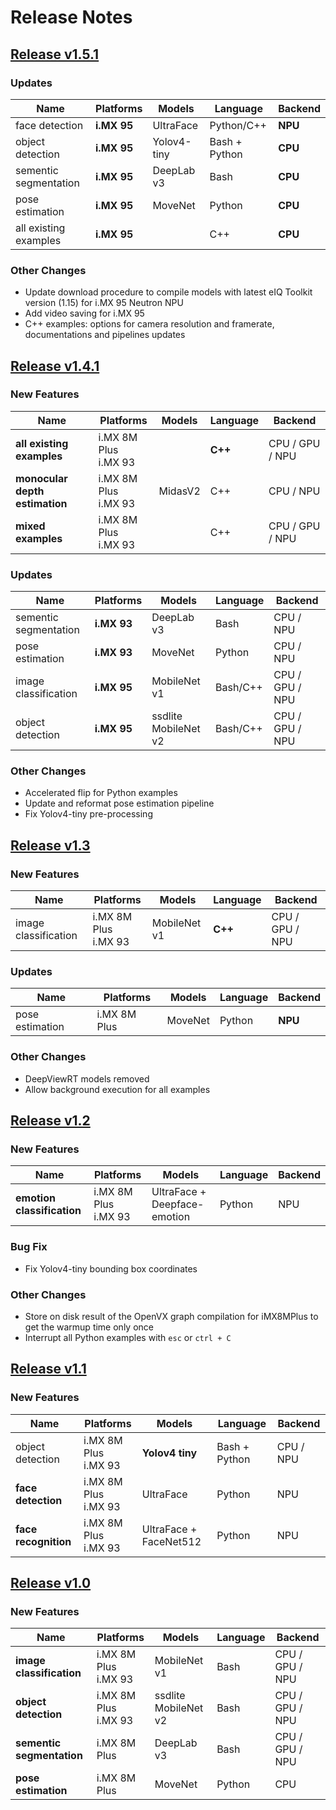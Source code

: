 # Release Notes

## [Release v1.5.1](https://github.com/nxp-imx/nxp-nnstreamer-examples/tree/v1.5.1)

### Updates

| Name                  | Platforms   | Models      | Language      | Backend |
|-----------------------|-------------|-------------|---------------|---------|
| face detection        | **i.MX 95** | UltraFace   | Python/C++    | **NPU** |
| object detection      | **i.MX 95** | Yolov4-tiny | Bash + Python | **CPU** |
| sementic segmentation | **i.MX 95** | DeepLab v3  | Bash          | **CPU** |
| pose estimation       | **i.MX 95** | MoveNet     | Python        | **CPU** |
| all existing examples | **i.MX 95** |             | C++           | **CPU** |

### Other Changes
- Update download procedure to compile models with latest eIQ Toolkit version (1.15) for i.MX 95 Neutron NPU
- Add video saving for i.MX 95
- C++ examples: options for camera resolution and framerate, documentations and pipelines updates


## [Release v1.4.1](https://github.com/nxp-imx/nxp-nnstreamer-examples/tree/v1.4.1)

### New Features

| Name                           | Platforms                     | Models  | Language | Backend         |
|--------------------------------|-------------------------------|---------|----------|-----------------|
| **all existing examples**      | i.MX 8M Plus <br> i.MX 93     |         | **C++**  | CPU / GPU / NPU |
| **monocular depth estimation** | i.MX 8M Plus <br> i.MX 93     | MidasV2 | C++      | CPU / NPU       |
| **mixed examples**             | i.MX 8M Plus <br> i.MX 93     |         | C++      | CPU / GPU / NPU |

### Updates

| Name                  | Platforms   | Models               | Language | Backend         |
|-----------------------|-------------|----------------------|----------|-----------------|
| sementic segmentation | **i.MX 93** | DeepLab v3           | Bash     | CPU / NPU       |
| pose estimation       | **i.MX 93** | MoveNet              | Python   | CPU / NPU       |
| image classification  | **i.MX 95** | MobileNet v1         | Bash/C++ | CPU / GPU / NPU |
| object detection      | **i.MX 95** | ssdlite MobileNet v2 | Bash/C++ | CPU / GPU / NPU |

### Other Changes
- Accelerated flip for Python examples
- Update and reformat pose estimation pipeline
- Fix Yolov4-tiny pre-processing

## [Release v1.3](https://github.com/nxp-imx/nxp-nnstreamer-examples/tree/v1.3)

### New Features

| Name                 | Platforms                 | Models       | Language | Backend         |
|----------------------|---------------------------|--------------|----------|-----------------|
| image classification | i.MX 8M Plus <br> i.MX 93 | MobileNet v1 | **C++**  | CPU / GPU / NPU |

### Updates

| Name            | Platforms    | Models  | Language | Backend |
|-----------------|--------------|---------|----------|---------|
| pose estimation | i.MX 8M Plus | MoveNet | Python   | **NPU** |

### Other Changes
- DeepViewRT models removed
- Allow background execution for all examples

## [Release v1.2](https://github.com/nxp-imx/nxp-nnstreamer-examples/tree/v1.2)

### New Features

| Name                       | Platforms                 | Models                       | Language | Backend |
|----------------------------|---------------------------|------------------------------|----------|---------|
| **emotion classification** | i.MX 8M Plus <br> i.MX 93 | UltraFace + Deepface-emotion | Python   | NPU     |

### Bug Fix
- Fix Yolov4-tiny bounding box coordinates

### Other Changes
- Store on disk result of the OpenVX graph compilation for iMX8MPlus to get the warmup time only once
- Interrupt all Python examples with `esc` or `ctrl + C`

## [Release v1.1](https://github.com/nxp-imx/nxp-nnstreamer-examples/tree/v1.1)

### New Features

| Name                 | Platforms                 | Models                 | Language      | Backend   |
|----------------------|---------------------------|------------------------|---------------|-----------|
| object detection     | i.MX 8M Plus <br> i.MX 93 | **Yolov4 tiny**        | Bash + Python | CPU / NPU |
| **face detection**   | i.MX 8M Plus <br> i.MX 93 | UltraFace              | Python        | NPU       |
| **face recognition** | i.MX 8M Plus <br> i.MX 93 | UltraFace + FaceNet512 | Python        | NPU       |

## [Release v1.0](https://github.com/nxp-imx/nxp-nnstreamer-examples/tree/v1.0)

### New Features

| Name                      | Platforms                 | Models               | Language | Backend         |
|---------------------------|---------------------------|----------------------|----------|-----------------|
| **image classification**  | i.MX 8M Plus <br> i.MX 93 | MobileNet v1         | Bash     | CPU / GPU / NPU |
| **object detection**      | i.MX 8M Plus <br> i.MX 93 | ssdlite MobileNet v2 | Bash     | CPU / GPU / NPU |
| **sementic segmentation** | i.MX 8M Plus              | DeepLab v3           | Bash     | CPU / GPU / NPU |
| **pose estimation**       | i.MX 8M Plus              | MoveNet              | Python   | CPU             |
